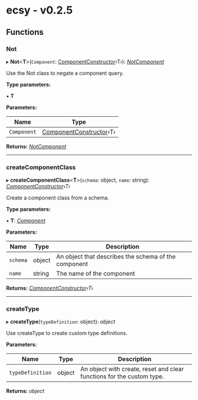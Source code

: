 
# ecsy - v0.2.5

## Functions

###  Not

▸ **Not**<**T**>(`Component`: [ComponentConstructor](interfaces/componentconstructor.md)‹T›): *[NotComponent](interfaces/notcomponent.md)*

Use the Not class to negate a component query.

**Type parameters:**

▪ **T**

**Parameters:**

Name | Type |
------ | ------ |
`Component` | [ComponentConstructor](interfaces/componentconstructor.md)‹T› |

**Returns:** *[NotComponent](interfaces/notcomponent.md)*

___

###  createComponentClass

▸ **createComponentClass**<**T**>(`schema`: object, `name`: string): *[ComponentConstructor](interfaces/componentconstructor.md)‹T›*

Create a component class from a schema.

**Type parameters:**

▪ **T**: *[Component](classes/component.md)*

**Parameters:**

Name | Type | Description |
------ | ------ | ------ |
`schema` | object | An object that describes the schema of the component |
`name` | string | The name of the component  |

**Returns:** *[ComponentConstructor](interfaces/componentconstructor.md)‹T›*

___

###  createType

▸ **createType**(`typeDefinition`: object): *object*

Use createType to create custom type definitions.

**Parameters:**

Name | Type | Description |
------ | ------ | ------ |
`typeDefinition` | object | An object with create, reset and clear functions for the custom type.  |

**Returns:** *object*
